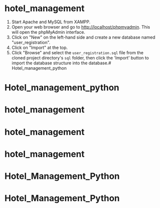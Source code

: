 # hotel_management
1. Start Apache and MySQL from XAMPP.
2. Open your web browser and go to [http://localhost/phpmyadmin](http://localhost/phpmyadmin). This will open the phpMyAdmin interface.
3. Click on "New" on the left-hand side and create a new database named "user_registration".
4. Click on "Import" at the top.
5. Click "Browse" and select the `user_registration.sql` file from the cloned project directory's `sql` folder, then click the 'Import' button to import the database structure into the database.# Hotel_management_python
# Hotel_management_python
# hotel_management
# hotel_management
# hotel_management
# Hotel_Management_Python
# Hotel_Management_Python
